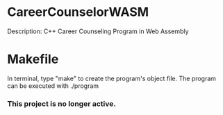 # CareerCounselorWASM
Description: C++ Career Counseling Program in Web Assembly

# Makefile
In terminal, type "make" to create the program's object file.
The program can be executed with ./program

### This project is no longer active.
